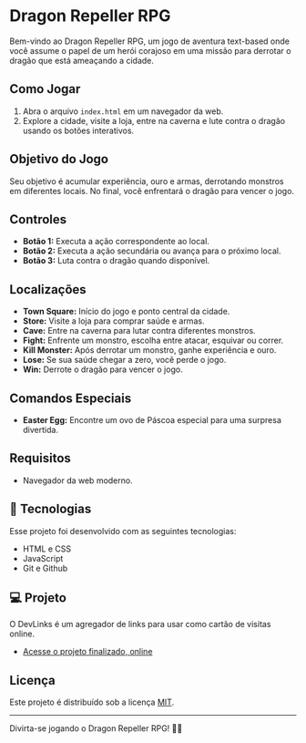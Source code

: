 # Dragon Repeller RPG

Bem-vindo ao Dragon Repeller RPG, um jogo de aventura text-based onde você assume o papel de um herói corajoso em uma missão para derrotar o dragão que está ameaçando a cidade.

## Como Jogar

1. Abra o arquivo `index.html` em um navegador da web.
2. Explore a cidade, visite a loja, entre na caverna e lute contra o dragão usando os botões interativos.

## Objetivo do Jogo

Seu objetivo é acumular experiência, ouro e armas, derrotando monstros em diferentes locais. No final, você enfrentará o dragão para vencer o jogo.

## Controles

- **Botão 1:** Executa a ação correspondente ao local.
- **Botão 2:** Executa a ação secundária ou avança para o próximo local.
- **Botão 3:** Luta contra o dragão quando disponível.

## Localizações

- **Town Square:** Início do jogo e ponto central da cidade.
- **Store:** Visite a loja para comprar saúde e armas.
- **Cave:** Entre na caverna para lutar contra diferentes monstros.
- **Fight:** Enfrente um monstro, escolha entre atacar, esquivar ou correr.
- **Kill Monster:** Após derrotar um monstro, ganhe experiência e ouro.
- **Lose:** Se sua saúde chegar a zero, você perde o jogo.
- **Win:** Derrote o dragão para vencer o jogo.

## Comandos Especiais

- **Easter Egg:** Encontre um ovo de Páscoa especial para uma surpresa divertida.

## Requisitos

- Navegador da web moderno.

## 🚀 Tecnologias

Esse projeto foi desenvolvido com as seguintes tecnologias:

- HTML e CSS
- JavaScript
- Git e Github

## 💻 Projeto

O DevLinks é um agregador de links para usar como cartão de visitas online.

- [Acesse o projeto finalizado, online](https://hendersonsousa20.github.io/Dragon-Repeller/)

## Licença

Este projeto é distribuído sob a licença [MIT](LICENSE).

---

Divirta-se jogando o Dragon Repeller RPG! 🐉✨
